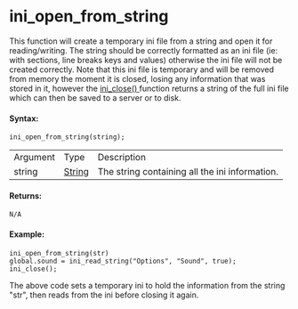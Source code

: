 # ini_open_from_string

This function will create a temporary ini file from a string and open it
for reading/writing. The string should be correctly formatted as an ini
file (ie: with sections, line breaks keys and values) otherwise the ini
file will not be created correctly. Note that this ini file is temporary
and will be removed from memory the moment it is closed, losing any
information that was stored in it, however the [ ini_close()
](ini_close) function returns a string of the full ini file which
can then be saved to a server or to disk.

#### Syntax:

``` gml
ini_open_from_string(string);
```

|          |                                                                           |                                                |
|----------|---------------------------------------------------------------------------|------------------------------------------------|
| Argument | Type                                                                      | Description                                    |
| string   |  [String](../../../../../GameMaker_Language/GML_Overview/Data_Types)  | The string containing all the ini information. |

#### Returns:

``` gml
N/A
```

#### Example:

``` gml
ini_open_from_string(str)
global.sound = ini_read_string("Options", "Sound", true);
ini_close();
```

The above code sets a temporary ini to hold the information from the
string "str", then reads from the ini before closing it again.
